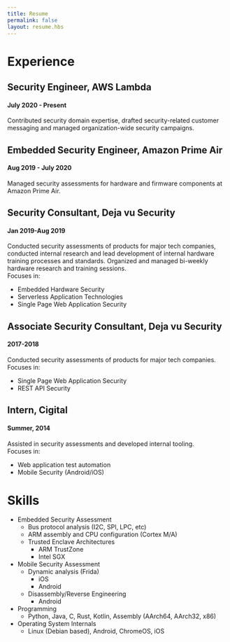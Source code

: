 ```yaml
---
title: Resume
permalink: false
layout: resume.hbs
---
```


# Experience
## Security Engineer, AWS Lambda
#### July 2020 - Present
Contributed security domain expertise, drafted security-related customer messaging
and managed organization-wide security campaigns.

## Embedded Security Engineer, Amazon Prime Air
#### Aug 2019 - July 2020
Managed security assessments for hardware and firmware components at Amazon Prime Air.

## Security Consultant, Deja vu Security
#### Jan 2019-Aug 2019
Conducted security assessments of products for major tech companies, conducted internal
research and lead development of internal hardware training processes and standards.
Organized and managed bi-weekly hardware research and training sessions.  
Focuses in:
- Embedded Hardware Security
- Serverless Application Technologies
- Single Page Web Application Security

## Associate Security Consultant, Deja vu Security
#### 2017-2018
Conducted security assessments of products for major tech companies.  
Focuses in:
- Single Page Web Application Security
- REST API Security

## Intern, Cigital
#### Summer, 2014
Assisted in security assessments and developed internal tooling.  
Focuses in:
- Web application test automation
- Mobile Security (Android/iOS)

# Skills
- Embedded Security Assessment
    - Bus protocol analysis (I2C, SPI, LPC, etc)
    - ARM assembly and CPU configuration (Cortex M/A)
    - Trusted Enclave Architectures
        - ARM TrustZone
        - Intel SGX
- Mobile Security Assessment
    - Dynamic analysis (Frida)
        - iOS
        - Android
    - Disassembly/Reverse Engineering
        - Android
- Programming
    - Python, Java, C, Rust, Kotlin, Assembly (AArch64, AArch32, x86)
- Operating System Internals
    - Linux (Debian based), Android, ChromeOS, iOS